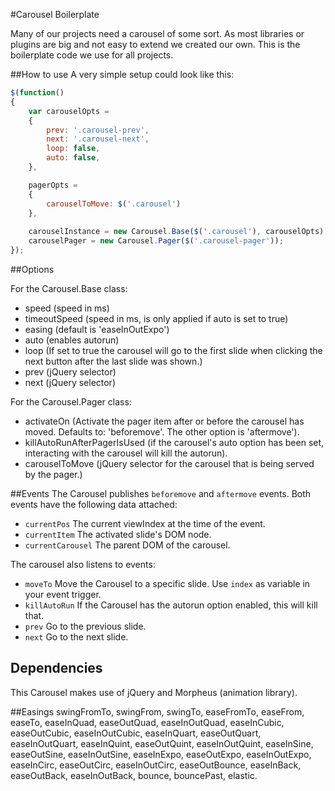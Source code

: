 #Carousel Boilerplate

Many of our projects need a carousel of some sort.
As most libraries or plugins are big and not easy to extend we created our own.
This is the boilerplate code we use for all projects.

##How to use
A very simple setup could look like this:

```javascript
$(function()
{
    var carouselOpts = 
    {
        prev: '.carousel-prev',
        next: '.carousel-next', 
        loop: false, 
        auto: false,
    },

    pagerOpts = 
    {
        carouselToMove: $('.carousel')
    },
    
    carouselInstance = new Carousel.Base($('.carousel'), carouselOpts),
    carouselPager = new Carousel.Pager($('.carousel-pager'));
});
```

##Options

For the Carousel.Base class:
* speed (speed in ms)
* timeoutSpeed (speed in ms, is only applied if auto is set to true)
* easing (default is 'easeInOutExpo')
* auto (enables autorun)
* loop (If set to true the carousel will go to the first slide when clicking the next button after the last slide was shown.)
* prev (jQuery selector)
* next (jQuery selector)

For the Carousel.Pager class:
* activateOn (Activate the pager item after or before the carousel has moved. Defaults to: 'beforemove'. The other option is 'aftermove').
* killAutoRunAfterPagerIsUsed (if the carousel's auto option has been set, interacting with the carousel will kill the autorun).
* carouselToMove (jQuery selector for the carousel that is being served by the pager.)

##Events
The Carousel publishes `beforemove` and `aftermove` events. 
Both events have the following data attached: 

* `currentPos` The current viewIndex at the time of the event.
* `currentItem` The activated slide's DOM node.
* `currentCarousel` The parent DOM of the carousel.

The carousel also listens to events: 
* `moveTo` Move the Carousel to a specific slide. Use `index` as variable in your event trigger.
* `killAutoRun` If the Carousel has the autorun option enabled, this will kill that.
* `prev` Go to the previous slide.
* `next` Go to the next slide.

## Dependencies
This Carousel makes use of jQuery and Morpheus (animation library).

##Easings
swingFromTo,
swingFrom,
swingTo,
easeFromTo,
easeFrom,
easeTo,
easeInQuad,
easeOutQuad,
easeInOutQuad,
easeInCubic,
easeOutCubic,
easeInOutCubic,
easeInQuart,
easeOutQuart,
easeInOutQuart,
easeInQuint,
easeOutQuint,
easeInOutQuint,
easeInSine,
easeOutSine,
easeInOutSine,
easeInExpo,
easeOutExpo,
easeInOutExpo,
easeInCirc,
easeOutCirc,
easeInOutCirc,
easeOutBounce,
easeInBack,
easeOutBack,
easeInOutBack,
bounce,
bouncePast,
elastic.